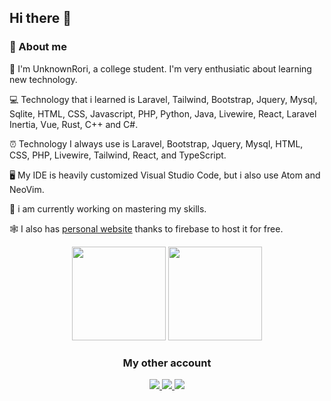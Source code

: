 ## Hi there 👋

### 🚀 About me

🧍  I'm UnknownRori, a college student. I'm very enthusiatic about learning new technology.

💻 Technology that i learned is Laravel, Tailwind, Bootstrap, Jquery, Mysql, Sqlite, HTML, CSS, Javascript, PHP, Python, Java, Livewire, React, Laravel Inertia, Vue, Rust, C++ and C#.

⏰ Technology I always use is Laravel, Bootstrap, Jquery, Mysql, HTML, CSS, PHP, Livewire, Tailwind, React, and TypeScript.

🖥️ My IDE is heavily customized Visual Studio Code, but i also use Atom and NeoVim.

📘 i am currently working on mastering my skills.

🕸️ I also has [personal website](https://unknownrori-firebase.web.app) thanks to firebase to host it for free.

<p align="center">
  <img style="margin:auto" height="150" src="https://github-readme-stats.vercel.app/api?username=UnknownRori&show_icons=true&theme=tokyonight" />
  <img style="margin:auto" height="150" src="https://github-readme-stats.vercel.app/api/top-langs/?username=UnknownRori&layout=compact&theme=tokyonight" />
</p>

<div align="center">
  <h3>My other account</h3>
  <a href="https://twitter.com/UnknownRori">
    <img src="https://img.shields.io/badge/Twitter-1DA1F2?style=for-the-badge&logo=twitter&logoColor=white"/>
  </a>
  <a href="https://stackoverflow.com/users/13991588/unknownrori">
    <img src="https://img.shields.io/badge/Stack_Overflow-FE7A16?style=for-the-badge&logo=stack-overflow&logoColor=white"/>
  </a>
  <a href="https://www.figma.com/@UnknownRori">
    <img src="https://img.shields.io/badge/figma-%23F24E1E.svg?style=for-the-badge&logo=figma&logoColor=white"/>
  </a>
</div>
